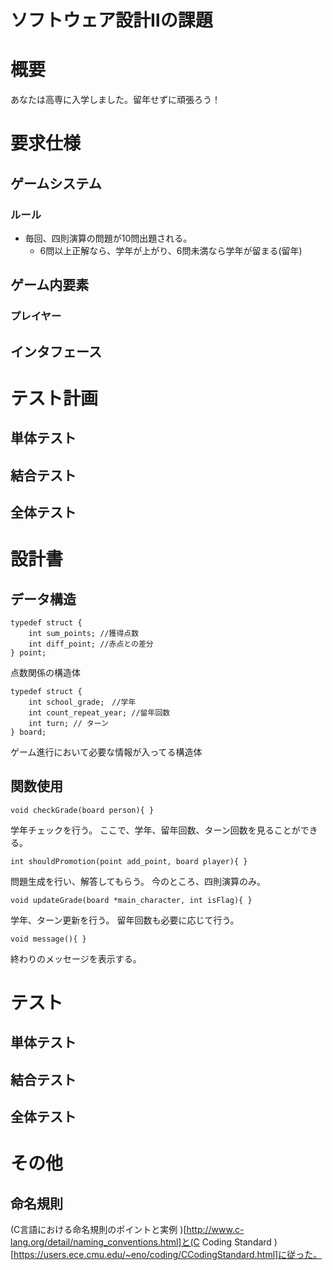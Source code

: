 # ソフトウェア設計Ⅱの課題

# 概要
あなたは高専に入学しました。留年せずに頑張ろう！

# 要求仕様
## ゲームシステム
### ルール
- 毎回、四則演算の問題が10問出題される。
  - 6問以上正解なら、学年が上がり、6問未満なら学年が留まる(留年)

## ゲーム内要素
### プレイヤー

## インタフェース

# テスト計画
## 単体テスト
## 結合テスト
## 全体テスト

# 設計書
## データ構造
```c=
typedef struct {
    int sum_points; //獲得点数
    int diff_point; //赤点との差分
} point;
```

点数関係の構造体

```c=
typedef struct {
    int school_grade;　//学年
    int count_repeat_year; //留年回数
    int turn; // ターン
} board;
```

ゲーム進行において必要な情報が入ってる構造体

## 関数使用
```c=
void checkGrade(board person){ }
```

学年チェックを行う。
ここで、学年、留年回数、ターン回数を見ることができる。

```c=
int shouldPromotion(point add_point, board player){ }
```

問題生成を行い、解答してもらう。
今のところ、四則演算のみ。
```c=
void updateGrade(board *main_character, int isFlag){ }
```

学年、ターン更新を行う。
留年回数も必要に応じて行う。

```c=
void message(){ }
```

終わりのメッセージを表示する。

# テスト
## 単体テスト
## 結合テスト
## 全体テスト

# その他
## 命名規則
(C言語における命名規則のポイントと実例
)[http://www.c-lang.org/detail/naming_conventions.html]と(C Coding Standard
)[https://users.ece.cmu.edu/~eno/coding/CCodingStandard.html]に従った。